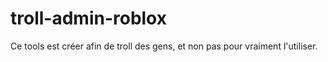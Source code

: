 # troll-admin-roblox
Ce tools est créer afin de troll des gens, et non pas pour vraiment l'utiliser.
